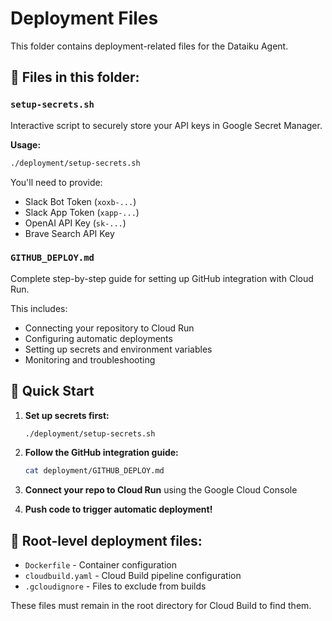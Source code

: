 # Deployment Files

This folder contains deployment-related files for the Dataiku Agent.

## 📁 Files in this folder:

### `setup-secrets.sh`
Interactive script to securely store your API keys in Google Secret Manager.

**Usage:**
```bash
./deployment/setup-secrets.sh
```

You'll need to provide:
- Slack Bot Token (`xoxb-...`)
- Slack App Token (`xapp-...`) 
- OpenAI API Key (`sk-...`)
- Brave Search API Key

### `GITHUB_DEPLOY.md`
Complete step-by-step guide for setting up GitHub integration with Cloud Run.

This includes:
- Connecting your repository to Cloud Run
- Configuring automatic deployments
- Setting up secrets and environment variables
- Monitoring and troubleshooting

## 🚀 Quick Start

1. **Set up secrets first:**
   ```bash
   ./deployment/setup-secrets.sh
   ```

2. **Follow the GitHub integration guide:**
   ```bash
   cat deployment/GITHUB_DEPLOY.md
   ```

3. **Connect your repo to Cloud Run** using the Google Cloud Console

4. **Push code to trigger automatic deployment!**

## 🔧 Root-level deployment files:

- `Dockerfile` - Container configuration
- `cloudbuild.yaml` - Cloud Build pipeline configuration  
- `.gcloudignore` - Files to exclude from builds

These files must remain in the root directory for Cloud Build to find them.